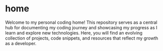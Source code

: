 # home
Welcome to my personal coding home! 
This repository serves as a central hub for 
documenting my coding journey and 
showcasing my progress as I learn and 
explore new technologies. Here, you will 
find an evolving collection of projects, 
code snippets, and resources that reflect 
my growth as a developer.
